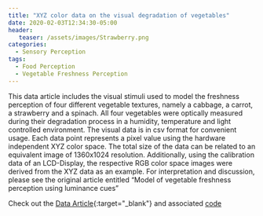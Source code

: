 ```yaml
---
title: "XYZ color data on the visual degradation of vegetables"
date: 2020-02-03T12:34:30-05:00
header:
   teaser: /assets/images/Strawberry.png
categories:
  - Sensory Perception
tags:
  - Food Perception
  - Vegetable Freshness Perception
---
```


This data article includes the visual stimuli used to model the freshness perception of four different 
vegetable textures, namely a cabbage, a carrot, a strawberry and a spinach. All four vegetables were 
optically measured during their degradation process in a humidity, temperature and light controlled environment. 
The visual data is in csv format for convenient usage. Each data point represents a pixel value using the 
hardware independent XYZ color space. The total size of the data can be related to an equivalent image of 
1360x1024 resolution. Additionally, using the calibration data of an LCD-Display, the respective RGB color 
space images were derived from the XYZ data as an example. 
For interpretation and discussion, please see the original article entitled 
“Model of vegetable freshness perception using luminance cues”

Check out the [Data Article][URL]{:target="_blank"} and associated [code][codeurl]

[URL]: https://doi.org/10.1016/j.dib.2019.105079
[codeurl]:https://github.com/ArceLopera/KapautuChroma2


